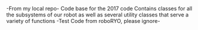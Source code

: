-From my local repo-
Code base for the 2017 code
Contains classes for all the subsystems of our robot as well as several utility classes that serve a variety of functions
-Test Code from roboRYO, please ignore-
